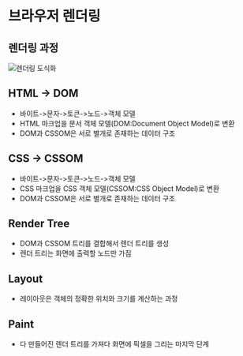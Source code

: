 # 브라우저 렌더링

## 렌더링 과정
![렌더링 도식화](http://www.mateoclarke.com/public/images/browser-rendering.png)

## HTML -> DOM
* 바이트->문자->토큰->노드->객체 모델
* HTML 마크업을 문서 객체 모델(DOM:Document Object Model)로 변환
* DOM과 CSSOM은 서로 별개로 존재하는 데이터 구조

## CSS -> CSSOM
* 바이트->문자->토큰->노드->객체 모델
* CSS 마크업을 CSS 객체 모델(CSSOM:CSS Object Model)로 변환
* DOM과 CSSOM은 서로 별개로 존재하는 데이터 구조

## Render Tree
* DOM과 CSSOM 트리를 결합해서 렌더 트리를 생성
* 렌더 트리는 화면에 출력할 노드만 가짐

## Layout
* 레이아웃은 객체의 정확한 위치와 크기를 계산하는 과정

## Paint
* 다 만들어진 렌더 트리를 가져다 화면에 픽셀을 그리는 마지막 단계

